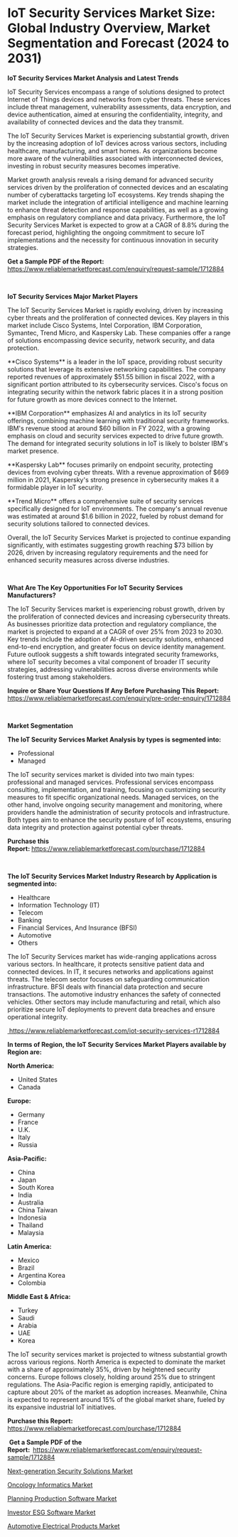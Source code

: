 <p><h1>IoT Security Services Market Size: Global Industry Overview, Market Segmentation and Forecast (2024 to 2031)</h1></p><p><strong>IoT Security Services Market Analysis and Latest Trends</strong></p>
<p><p>IoT Security Services encompass a range of solutions designed to protect Internet of Things devices and networks from cyber threats. These services include threat management, vulnerability assessments, data encryption, and device authentication, aimed at ensuring the confidentiality, integrity, and availability of connected devices and the data they transmit. </p><p>The IoT Security Services Market is experiencing substantial growth, driven by the increasing adoption of IoT devices across various sectors, including healthcare, manufacturing, and smart homes. As organizations become more aware of the vulnerabilities associated with interconnected devices, investing in robust security measures becomes imperative. </p><p>Market growth analysis reveals a rising demand for advanced security services driven by the proliferation of connected devices and an escalating number of cyberattacks targeting IoT ecosystems. Key trends shaping the market include the integration of artificial intelligence and machine learning to enhance threat detection and response capabilities, as well as a growing emphasis on regulatory compliance and data privacy. Furthermore, the IoT Security Services Market is expected to grow at a CAGR of 8.8% during the forecast period, highlighting the ongoing commitment to secure IoT implementations and the necessity for continuous innovation in security strategies.</p></p>
<p><strong>Get a Sample PDF of the Report:&nbsp;</strong> <a href="https://www.reliablemarketforecast.com/enquiry/request-sample/1712884?utm_campaign=1806&utm_medium=2&utm_source=Github&utm_content=ia&utm_term=22102024&utm_id=iot-security-services">https://www.reliablemarketforecast.com/enquiry/request-sample/1712884</a></p>
<p>&nbsp;</p>
<p><strong>IoT Security Services Major Market Players</strong></p>
<p><p>The IoT Security Services Market is rapidly evolving, driven by increasing cyber threats and the proliferation of connected devices. Key players in this market include Cisco Systems, Intel Corporation, IBM Corporation, Symantec, Trend Micro, and Kaspersky Lab. These companies offer a range of solutions encompassing device security, network security, and data protection.</p><p>**Cisco Systems** is a leader in the IoT space, providing robust security solutions that leverage its extensive networking capabilities. The company reported revenues of approximately $51.55 billion in fiscal 2022, with a significant portion attributed to its cybersecurity services. Cisco's focus on integrating security within the network fabric places it in a strong position for future growth as more devices connect to the Internet.</p><p>**IBM Corporation** emphasizes AI and analytics in its IoT security offerings, combining machine learning with traditional security frameworks. IBM's revenue stood at around $60 billion in FY 2022, with a growing emphasis on cloud and security services expected to drive future growth. The demand for integrated security solutions in IoT is likely to bolster IBM's market presence.</p><p>**Kaspersky Lab** focuses primarily on endpoint security, protecting devices from evolving cyber threats. With a revenue approximation of $669 million in 2021, Kaspersky's strong presence in cybersecurity makes it a formidable player in IoT security.</p><p>**Trend Micro** offers a comprehensive suite of security services specifically designed for IoT environments. The company's annual revenue was estimated at around $1.6 billion in 2022, fueled by robust demand for security solutions tailored to connected devices.</p><p>Overall, the IoT Security Services Market is projected to continue expanding significantly, with estimates suggesting growth reaching $73 billion by 2026, driven by increasing regulatory requirements and the need for enhanced security measures across diverse industries.</p></p>
<p>&nbsp;</p>
<p><strong>What Are The Key Opportunities For IoT Security Services Manufacturers?</strong></p>
<p><p>The IoT Security Services market is experiencing robust growth, driven by the proliferation of connected devices and increasing cybersecurity threats. As businesses prioritize data protection and regulatory compliance, the market is projected to expand at a CAGR of over 25% from 2023 to 2030. Key trends include the adoption of AI-driven security solutions, enhanced end-to-end encryption, and greater focus on device identity management. Future outlook suggests a shift towards integrated security frameworks, where IoT security becomes a vital component of broader IT security strategies, addressing vulnerabilities across diverse environments while fostering trust among stakeholders.</p></p>
<p><strong>Inquire or Share Your Questions If Any Before Purchasing This Report:</strong> <a href="https://www.reliablemarketforecast.com/enquiry/pre-order-enquiry/1712884?utm_campaign=1806&utm_medium=2&utm_source=Github&utm_content=ia&utm_term=22102024&utm_id=iot-security-services">https://www.reliablemarketforecast.com/enquiry/pre-order-enquiry/1712884</a></p>
<p>&nbsp;</p>
<p><strong>Market Segmentation</strong></p>
<p><strong>The IoT Security Services Market Analysis by types is segmented into:</strong></p>
<p><ul><li>Professional</li><li>Managed</li></ul></p>
<p><p>The IoT security services market is divided into two main types: professional and managed services. Professional services encompass consulting, implementation, and training, focusing on customizing security measures to fit specific organizational needs. Managed services, on the other hand, involve ongoing security management and monitoring, where providers handle the administration of security protocols and infrastructure. Both types aim to enhance the security posture of IoT ecosystems, ensuring data integrity and protection against potential cyber threats.</p></p>
<p><strong>Purchase this Report:&nbsp;</strong><a href="https://www.reliablemarketforecast.com/purchase/1712884?utm_campaign=1806&utm_medium=2&utm_source=Github&utm_content=ia&utm_term=22102024&utm_id=iot-security-services">https://www.reliablemarketforecast.com/purchase/1712884</a></p>
<p>&nbsp;</p>
<p><strong>The IoT Security Services Market Industry Research by Application is segmented into:</strong></p>
<p><ul><li>Healthcare</li><li>Information Technology (IT)</li><li>Telecom</li><li>Banking</li><li>Financial Services, And Insurance (BFSI)</li><li>Automotive</li><li>Others</li></ul></p>
<p><p>The IoT Security Services market has wide-ranging applications across various sectors. In healthcare, it protects sensitive patient data and connected devices. In IT, it secures networks and applications against threats. The telecom sector focuses on safeguarding communication infrastructure. BFSI deals with financial data protection and secure transactions. The automotive industry enhances the safety of connected vehicles. Other sectors may include manufacturing and retail, which also prioritize secure IoT deployments to prevent data breaches and ensure operational integrity.</p></p>
<p><a href="https://www.reliablemarketforecast.com/iot-security-services-r1712884?utm_campaign=1806&utm_medium=2&utm_source=Github&utm_content=ia&utm_term=22102024&utm_id=iot-security-services">&nbsp;https://www.reliablemarketforecast.com/iot-security-services-r1712884</a></p>
<p><strong>In terms of Region, the IoT Security Services Market Players available by Region are:</strong></p>
<p>
    <p> <strong> North America: </strong>
        <ul>
            <li>United States</li>
            <li>Canada</li>
        </ul>
        </p> 
    <p> <strong> Europe: </strong>
        <ul>
            <li>Germany</li>
            <li>France</li>
            <li>U.K.</li>
            <li>Italy</li>
            <li>Russia</li>
        </ul>
        </p> 
    <p> <strong> Asia-Pacific: </strong>
        <ul>
            <li>China</li>
            <li>Japan</li>
            <li>South Korea</li>
            <li>India</li>
            <li>Australia</li>
            <li>China Taiwan</li>
            <li>Indonesia</li>
            <li>Thailand</li>
            <li>Malaysia</li>
        </ul>
        </p> 
    <p> <strong> Latin America: </strong>
        <ul>
            <li>Mexico</li>
            <li>Brazil</li>
            <li>Argentina Korea</li>
            <li>Colombia</li>
        </ul>
        </p> 
    <p> <strong> Middle East & Africa: </strong>
        <ul>
            <li>Turkey</li>
            <li>Saudi</li>
            <li>Arabia</li>
            <li>UAE</li>
            <li>Korea</li>
        </ul>
    </p>
    </p>
<p><p>The IoT security services market is projected to witness substantial growth across various regions. North America is expected to dominate the market with a share of approximately 35%, driven by heightened security concerns. Europe follows closely, holding around 25% due to stringent regulations. The Asia-Pacific region is emerging rapidly, anticipated to capture about 20% of the market as adoption increases. Meanwhile, China is expected to represent around 15% of the global market share, fueled by its expansive industrial IoT initiatives.</p></p>
<p><strong>Purchase this Report: </strong><a href="https://www.reliablemarketforecast.com/purchase/1712884?utm_campaign=1806&utm_medium=2&utm_source=Github&utm_content=ia&utm_term=22102024&utm_id=iot-security-services">https://www.reliablemarketforecast.com/purchase/1712884</a></p>
<p>&nbsp;<strong>Get a Sample PDF of the Report:&nbsp;&nbsp;</strong><a href="https://www.reliablemarketforecast.com/enquiry/request-sample/1712884?utm_campaign=1806&utm_medium=2&utm_source=Github&utm_content=ia&utm_term=22102024&utm_id=iot-security-services">https://www.reliablemarketforecast.com/enquiry/request-sample/1712884</a></p>
<p><strong></strong></p>
<p><p><a href="https://github.com/pinesamshigoz/Market-Research-Report-List-1/blob/main/next-generation-security-solutions-market.md?utm_campaign=1806&utm_medium=2&utm_source=Github&utm_content=ia&utm_term=22102024&utm_id=iot-security-services">Next-generation Security Solutions Market</a></p><p><a href="https://www.linkedin.com/pulse/oncology-informatics-market-size-growth-trends-statistics-jmyxf?utm_campaign=1806&utm_medium=2&utm_source=Github&utm_content=ia&utm_term=22102024&utm_id=iot-security-services">Oncology Informatics Market</a></p><p><a href="https://www.linkedin.com/pulse/planning-production-software-mosaic-piecing-together-global-3yltf?utm_campaign=1806&utm_medium=2&utm_source=Github&utm_content=ia&utm_term=22102024&utm_id=iot-security-services">Planning Production Software Market</a></p><p><a href="https://www.linkedin.com/pulse/investor-esg-software-market-navigating-challenges-unlocking-g6zif?utm_campaign=1806&utm_medium=2&utm_source=Github&utm_content=ia&utm_term=22102024&utm_id=iot-security-services">Investor ESG Software Market</a></p><p><a href="https://www.linkedin.com/pulse/exploring-automotive-electrical-products-market-dynamics-ddexf?utm_campaign=1806&utm_medium=2&utm_source=Github&utm_content=ia&utm_term=22102024&utm_id=iot-security-services">Automotive Electrical Products Market</a></p></p>